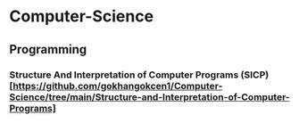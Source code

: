 # Computer-Science

## Programming 
### Structure And Interpretation of Computer Programs (SICP)[https://github.com/gokhangokcen1/Computer-Science/tree/main/Structure-and-Interpretation-of-Computer-Programs]
